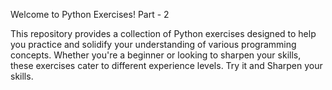 Welcome to Python Exercises!
Part - 2

This repository provides a collection of Python exercises designed to help you practice and solidify your understanding of various programming concepts. Whether you're a beginner or looking to sharpen your skills, these exercises cater to different experience levels.
Try it and Sharpen your skills.
